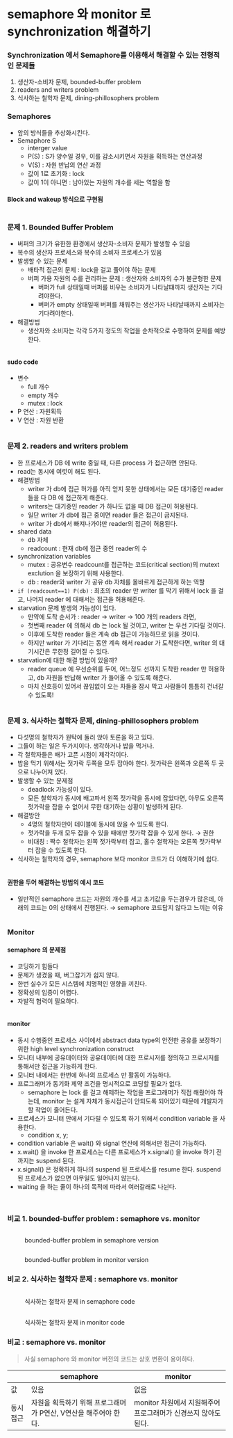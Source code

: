 # semaphore 와 monitor 로 synchronization 해결하기

### Synchronization 에서 Semaphore를 이용해서 해결할 수 있는 전형적인 문제들

1. 생산자-소비자 문제, bounded-buffer problem
2. readers and writers problem
3. 식사하는 철학자 문제, dining-phillosophers problem

### Semaphores

* 앞의 방식들을 추상화시킨다.
* Semaphore S
  * interger value
  * P(S) : S가 양수일 경우, 이를 감소시키면서 자원을 획득하는 연산과정
  * V(S) : 자원 반납의 연산 과정
  * 값이 1로 초기화 : lock
  * 값이 1이 아니면 : 남아있는 자원의 개수를 세는 역할을 함

#### Block and wakeup 방식으로 구현됨

<figure><img src="../../.gitbook/assets/image (10) (3).png" alt=""><figcaption></figcaption></figure>

### 문제 1. Bounded Buffer Problem

* 버퍼의 크기가 유한한 환경에서 생산자-소비자 문제가 발생할 수 있음
* 복수의 생산자 프로세스와 복수의 소비자 프로세스가 있음
* 발생할 수 있는 문제
  * 배타적 접근의 문제 : lock을 걸고 풀어야 하는 문제
  * 버퍼 가용 자원의 수를 관리하는 문제 : 생산자와 소비자의 수가 불균형한 문제
    * 버퍼가 full 상태일때 버퍼를 비우는 소비자가 나타날떄까지 생산자는 기다려야한다.
    * 버퍼가 empty 상태일때 버퍼를 채워주는 생산가자 나타날때까지 소비자는 기다려야한다.
* 해결방법
  * 생산자와 소비자는 각각 5가지 정도의 작업을 순차적으로 수행하여 문제를 예방한다.

<figure><img src="../../.gitbook/assets/image (9) (4).png" alt=""><figcaption></figcaption></figure>

#### sudo code

* 변수
  * full 개수
  * empty 개수
  * mutex : lock
* P 연산 : 자원획득
* V 연산 : 자원 반환

<figure><img src="../../.gitbook/assets/image (1) (3) (1).png" alt=""><figcaption></figcaption></figure>

### 문제 2. readers and writers problem

* 한 프로세스가 DB 에 write 중일 때, 다른 process 가 접근하면 안된다.
* read는 동시에 여럿이 해도 된다.
* 해결방법
  * writer 가 db에 접근 허가를 아직 얻지 못한 상태에서는 모든 대기중인 reader 들을 다 DB 에 접근하게 해준다.
  * writers는 대기중인 reader 가 하나도 없을 때 DB 접근이 허용된다.
  * 일단 writer 가 db에 접근 중이면 reader 들은 접근이 금지된다.
  * writer 가 db에서 빠져나가야만 reader의 접근이 허용된다.
* shared data
  * db 자체
  * readcount : 현재 db에 접근 중인 reader의 수
* synchronization variables
  * mutex : 공유변수 readcount를 접근하는 코드(critical section)의 mutext exclution 을 보장하기 위해 사용한다.
  * db : reader와 writer 가 공유 db 자체를 올바르게 접근하게 하는 역할
* `if (readcount==1) P(db)` : 최초의 reader 만 writer 를 막기 위해서 lock 을 걸고, 나머지 reader 에 대해서는 접근을 허용해준다.
* starvation 문제 발생의 가능성이 있다.
  * 만약에 도착 순서가 : reader → writer → 100 개의 readers 라면,
  * 첫번째 reader 에 의해서 db 는 lock 될 것이고, writer 는 우선 기다릴 것이다.
  * 이후에 도착한 reader 들은 계속 db 접근이 가능하므로 읽을 것이다.
  * 하지만 writer 가 기다리는 동안 계속 해서 reader 가 도착한다면, writer 의 대기시간은 무한정 길어질 수 있다.
* starvation에 대한 해결 방법이 있을까?
  * reader queue 에 우선순위를 두어, 어느정도 선까지 도착한 reader 만 허용하고, db 자원을 반납해 writer 가 들어올 수 있도록 해준다.
  * 마치 신호등이 있어서 끊임없이 오는 차들을 잠시 막고 사람들이 틈틈히 건너갈 수 있도록!

<figure><img src="../../.gitbook/assets/image (19) (3).png" alt=""><figcaption></figcaption></figure>

### 문제 3. 식사하는 철학자 문제, dining-phillosophers problem

* 다섯명의 철학자가 원탁에 둘러 앉아 토론을 하고 있다.
* 그들이 하는 일은 두가지이다. 생각하거나 밥을 먹거나.
* 각 철학자들은 배가 고픈 시점이 제각각이다.
* 밥을 먹기 위해서는 젓가락 두쪽을 모두 잡아야 한다. 젓가락은 왼쪽과 오른쪽 두 곳으로 나누어져 있다.
* 발생할 수 있는 문제점
  * deadlock 가능성이 있다.
  * 모든 철학자가 동시에 배고파서 왼쪽 젓가락을 동시에 잡았다면, 아무도 오른쪽 젓가락을 잡을 수 없어서 무한 대기하는 상황이 발생하게 된다.
* 해결방안
  * 4명의 철학자만이 테이블에 동시에 앉을 수 있도록 한다.
  * 젓가락을 두개 모두 잡을 수 있을 때에만 젓가락 잡을 수 있게 한다. → 권한
  * 비대칭 : 짝수 철학자는 왼쪽 젓가락부터 잡고, 홀수 철학자는 오른쪽 젓가락부터 잡을 수 있도록 한다.
* 식사하는 철학자의 경우, semaphore 보다 monitor 코드가 더 이해하기에 쉽다.

<figure><img src="../../.gitbook/assets/image (12) (3).png" alt=""><figcaption></figcaption></figure>

#### 권한을 두어 해결하는 방법의 예시 코드

* 일반적인 semaphore 코드는 자원의 개수를 세고 초기값을 두는경우가 많은데, 아래의 코드는 0의 상태에서 진행된다. → semaphore 코드답지 않다고 느끼는 이유

<figure><img src="../../.gitbook/assets/image (26).png" alt=""><figcaption></figcaption></figure>

### Monitor

#### semaphore 의 문제점

* 코딩하기 힘들다
* 문제가 생겼을 때, 버그잡기가 쉽지 않다.
* 한번 실수가 모든 시스템에 치명적인 영향을 끼친다.
* 정확성의 입증이 어렵다.
* 자발적 협력이 필요하다.

<figure><img src="../../.gitbook/assets/image (27) (1).png" alt=""><figcaption></figcaption></figure>

#### monitor

* 동시 수행중인 프로세스 사이에서 abstract data type의 안전한 공유를 보장하기 위한 high level synchronization construct
* 모니터 내부에 공유데이터와 공유데이터에 대한 프로시저를 정의하고 프로시저를 통해서만 접근을 가능하게 한다.
* 모니터 내에서는 한번에 하나의 프로세스 만 활동이 가능하다.
* 프로그래머가 동기화 제약 조건을 명시적으로 코딩할 필요가 없다.
  * semaphore 는 lock 를 걸고 해제하는 작업을 프로그래머가 직접 해줬어야 하는데, monitor 는 설계 자체가 동시접근이 안되도록 되어있기 때문에 개발자가 할 작업이 줄어든다.
* 프로세스가 모니터 안에서 기다릴 수 있도록 하기 위해서 condition variable 을 사용한다.
  * condition x, y;
* condition variable 은 wait() 와 signal 연산에 의해서만 접근이 가능하다.
* x.wait() 을 invoke 한 프로세스는 다른 프로세스가 x.signal() 을 invoke 하기 전까지는 suspend 된다.
* x.signal() 은 정확하게 하나의 suspend 된 프로세스를 resume 한다. suspend 된 프로세스가 없으면 아무일도 일어나지 않는다.
* waiting 을 하는 줄이 하나의 목적에 따라서 여러갈래로 나뉜다.

<figure><img src="../../.gitbook/assets/image (4) (1) (2).png" alt=""><figcaption></figcaption></figure>

<figure><img src="../../.gitbook/assets/image (16) (2) (1).png" alt=""><figcaption></figcaption></figure>

### 비교 1. bounded-buffer problem : semaphore vs. monitor

<figure><img src="../../.gitbook/assets/image (13).png" alt=""><figcaption><p>bounded-buffer problem in semaphore version</p></figcaption></figure>



<figure><img src="../../.gitbook/assets/image (2) (2) (1).png" alt=""><figcaption><p>bounded-buffer problem in monitor version</p></figcaption></figure>



### 비교 2. 식사하는 철학자 문제 : semaphore vs. monitor

<figure><img src="../../.gitbook/assets/image (22).png" alt=""><figcaption><p>식사하는 철학자 문제 in semaphore code</p></figcaption></figure>

<figure><img src="../../.gitbook/assets/image (1) (1) (1).png" alt=""><figcaption><p>식사하는 철학자 문제 in monitor code </p></figcaption></figure>



### 비교 : semaphore vs. monitor

> 사실 semaphore 와 monitor 버전의 코드는 상호 변환이 용이하다.

|      | semaphore                             | monitor                                |
| ---- | ------------------------------------- | -------------------------------------- |
| 값    | 있음                                    | 없음                                     |
| 동시접근 | 자원을 획득하기 위해 프로그래머가 P연산, V연산을 해주어야 한다. | monitor 차원에서 지원해주어 프로그래머가 신경쓰지 않아도 된다. |





